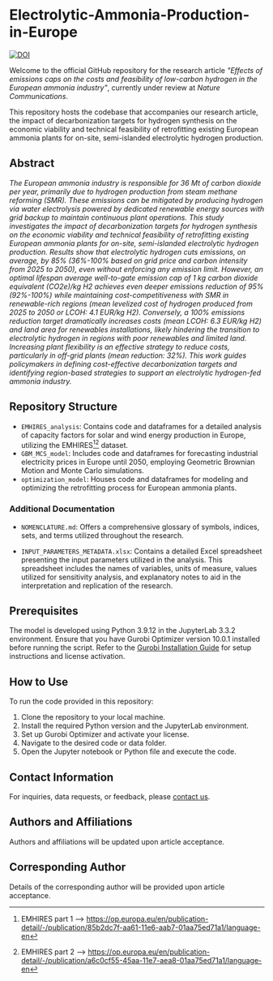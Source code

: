 # Electrolytic-Ammonia-Production-in-Europe
[![DOI](https://zenodo.org/badge/DOI/10.5281/zenodo.10771014.svg)](https://doi.org/10.5281/zenodo.10771014)


Welcome to the official GitHub repository for the research article _"Effects of emissions caps on the costs and feasibility of low-carbon hydrogen in the European ammonia industry"_, currently under review at _Nature Communications_.

This repository hosts the codebase that accompanies our research article, the impact of decarbonization targets for hydrogen synthesis on the economic viability and technical feasibility of retrofitting existing European ammonia plants for on-site, semi-islanded electrolytic hydrogen production.

## Abstract

_The European ammonia industry is responsible for 36 Mt of carbon dioxide per year, primarily due to hydrogen production from steam methane reforming (SMR). These emissions can be mitigated by producing hydrogen via water electrolysis powered by dedicated renewable energy sources with grid backup to maintain continuous plant operations. This study investigates the impact of decarbonization targets for hydrogen synthesis on the economic viability and technical feasibility of retrofitting existing European ammonia plants for on-site, semi-islanded electrolytic hydrogen production. Results show that electrolytic hydrogen cuts emissions, on average, by 85% (36%-100% based on grid price and carbon intensity from 2025 to 2050), even without enforcing any emission limit. However, an optimal lifespan average well-to-gate emission cap of 1 kg carbon dioxide equivalent (CO2e)/kg H2 achieves even deeper emissions reduction of 95% (92%-100%) while maintaining cost-competitiveness with SMR in renewable-rich regions (mean levelized cost of hydrogen produced from 2025 to 2050 or LCOH: 4.1 EUR/kg H2). Conversely, a 100% emissions reduction target dramatically increases costs (mean LCOH: 6.3 EUR/kg H2) and land area for renewables installations, likely hindering the transition to electrolytic hydrogen in regions with poor renewables and limited land. Increasing plant flexibility is an effective strategy to reduce costs, particularly in off-grid plants (mean reduction: 32%). This work guides policymakers in defining cost-effective decarbonization targets and identifying region-based strategies to support an electrolytic hydrogen-fed ammonia industry._

## Repository Structure

- `EMHIRES_analysis`: Contains code and dataframes for a detailed analysis of capacity factors for solar and wind energy production in Europe, utilizing the EMHIRES[^1][^2] dataset.
- `GBM_MCS_model`: Includes code and dataframes for forecasting industrial electricity prices in Europe until 2050, employing Geometric Brownian Motion and Monte Carlo simulations.
- `optimization_model`: Houses code and dataframes for modeling and optimizing the retrofitting process for European ammonia plants.


### Additional Documentation

- `NOMENCLATURE.md`: Offers a comprehensive glossary of symbols, indices, sets, and terms utilized throughout the research.

- `INPUT_PARAMETERS_METADATA.xlsx`: Contains a detailed Excel spreadsheet presenting the input parameters utilized in the analysis. This spreadsheet includes the names of variables, units of measure, values utilized for sensitivity analysis, and explanatory notes to aid in the interpretation and replication of the research.

## Prerequisites

The model is developed using Python 3.9.12 in the JupyterLab 3.3.2 environment. Ensure that you have Gurobi Optimizer version 10.0.1 installed before running the script. Refer to the [Gurobi Installation Guide](https://www.gurobi.com/documentation/) for setup instructions and license activation.

## How to Use

To run the code provided in this repository:

1. Clone the repository to your local machine.
2. Install the required Python version and the JupyterLab environment.
3. Set up Gurobi Optimizer and activate your license.
4. Navigate to the desired code or data folder.
5. Open the Jupyter notebook or Python file and execute the code.

## Contact Information

For inquiries, data requests, or feedback, please [contact us](mailto:).

## Authors and Affiliations

Authors and affiliations will be updated upon article acceptance.

## Corresponding Author

Details of the corresponding author will be provided upon article acceptance.

[^1]: EMHIRES part 1 --> https://op.europa.eu/en/publication-detail/-/publication/85b2dc7f-aa61-11e6-aab7-01aa75ed71a1/language-en  
[^2]: EMHIRES part 2 --> https://op.europa.eu/en/publication-detail/-/publication/a6c0cf55-45aa-11e7-aea8-01aa75ed71a1/language-en

